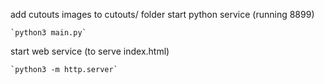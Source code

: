 add cutouts images to cutouts/ folder
start python service (running 8899)

    `python3 main.py`

start web service (to serve index.html)

    `python3 -m http.server`

